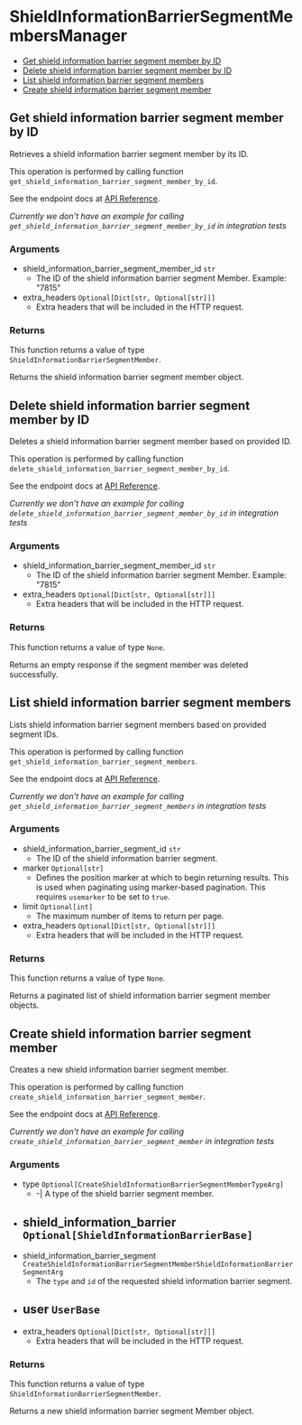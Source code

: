 # ShieldInformationBarrierSegmentMembersManager

- [Get shield information barrier segment member by ID](#get-shield-information-barrier-segment-member-by-id)
- [Delete shield information barrier segment member by ID](#delete-shield-information-barrier-segment-member-by-id)
- [List shield information barrier segment members](#list-shield-information-barrier-segment-members)
- [Create shield information barrier segment member](#create-shield-information-barrier-segment-member)

## Get shield information barrier segment member by ID

Retrieves a shield information barrier
segment member by its ID.

This operation is performed by calling function `get_shield_information_barrier_segment_member_by_id`.

See the endpoint docs at
[API Reference](https://developer.box.com/reference/get-shield-information-barrier-segment-members-id/).

_Currently we don't have an example for calling `get_shield_information_barrier_segment_member_by_id` in integration tests_

### Arguments

- shield_information_barrier_segment_member_id `str`
  - The ID of the shield information barrier segment Member. Example: "7815"
- extra_headers `Optional[Dict[str, Optional[str]]]`
  - Extra headers that will be included in the HTTP request.

### Returns

This function returns a value of type `ShieldInformationBarrierSegmentMember`.

Returns the shield information barrier segment member object.

## Delete shield information barrier segment member by ID

Deletes a shield information barrier
segment member based on provided ID.

This operation is performed by calling function `delete_shield_information_barrier_segment_member_by_id`.

See the endpoint docs at
[API Reference](https://developer.box.com/reference/delete-shield-information-barrier-segment-members-id/).

_Currently we don't have an example for calling `delete_shield_information_barrier_segment_member_by_id` in integration tests_

### Arguments

- shield_information_barrier_segment_member_id `str`
  - The ID of the shield information barrier segment Member. Example: "7815"
- extra_headers `Optional[Dict[str, Optional[str]]]`
  - Extra headers that will be included in the HTTP request.

### Returns

This function returns a value of type `None`.

Returns an empty response if the
segment member was deleted successfully.

## List shield information barrier segment members

Lists shield information barrier segment members
based on provided segment IDs.

This operation is performed by calling function `get_shield_information_barrier_segment_members`.

See the endpoint docs at
[API Reference](https://developer.box.com/reference/get-shield-information-barrier-segment-members/).

_Currently we don't have an example for calling `get_shield_information_barrier_segment_members` in integration tests_

### Arguments

- shield_information_barrier_segment_id `str`
  - The ID of the shield information barrier segment.
- marker `Optional[str]`
  - Defines the position marker at which to begin returning results. This is used when paginating using marker-based pagination. This requires `usemarker` to be set to `true`.
- limit `Optional[int]`
  - The maximum number of items to return per page.
- extra_headers `Optional[Dict[str, Optional[str]]]`
  - Extra headers that will be included in the HTTP request.

### Returns

This function returns a value of type `None`.

Returns a paginated list of
shield information barrier segment member objects.

## Create shield information barrier segment member

Creates a new shield information barrier segment member.

This operation is performed by calling function `create_shield_information_barrier_segment_member`.

See the endpoint docs at
[API Reference](https://developer.box.com/reference/post-shield-information-barrier-segment-members/).

_Currently we don't have an example for calling `create_shield_information_barrier_segment_member` in integration tests_

### Arguments

- type `Optional[CreateShieldInformationBarrierSegmentMemberTypeArg]`
  - -| A type of the shield barrier segment member.
- shield_information_barrier `Optional[ShieldInformationBarrierBase]`
  -
- shield_information_barrier_segment `CreateShieldInformationBarrierSegmentMemberShieldInformationBarrierSegmentArg`
  - The `type` and `id` of the requested shield information barrier segment.
- user `UserBase`
  -
- extra_headers `Optional[Dict[str, Optional[str]]]`
  - Extra headers that will be included in the HTTP request.

### Returns

This function returns a value of type `ShieldInformationBarrierSegmentMember`.

Returns a new shield information barrier segment Member object.
